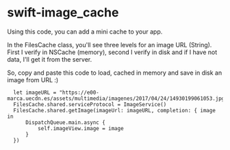 # swift-image_cache

Using this code, you can add a mini cache to your app.

In the FilesCache class, you'll see three levels for an image URL (String). First I verify in NSCache (memory), second I verify in disk and if I have not data, I'll get it from the server.

So, copy and paste this code to load, cached in memory and save in disk an image from URL :)

```
  let imageURL = "https://e00-marca.uecdn.es/assets/multimedia/imagenes/2017/04/24/14930199061053.jpg"
  FilesCache.shared.serviceProtocol = ImageService()
  FilesCache.shared.getImage(imageUrl: imageURL, completion: { image in
      DispatchQueue.main.async {
          self.imageView.image = image
      }
  })
```
